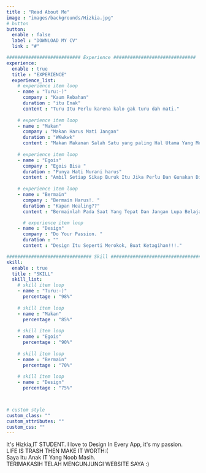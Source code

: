 ```yaml
---
title : "Read About Me"
image : "images/backgrounds/Hizkia.jpg"
# button
button:
  enable : false
  label : "DOWNLOAD MY CV"
  link : "#"

########################### Experience ##############################
experience:
  enable : true
  title : "EXPERIENCE"
  experience_list:
    # experience item loop
    - name : "Turu:-)"
      company : "Kaum Rebahan"
      duration : "itu Enak"
      content : "Turu Itu Perlu karena kalo gak turu dah mati."
      
    # experience item loop
    - name : "Makan"
      company : "Makan Harus Mati Jangan"
      duration : "WKwkwk"
      content : "Makan Makanan Salah Satu yang paling Hal Utama Yang Membuat Kita Hidup Selain Oksigen Yakan??."
      
    # experience item loop
    - name : "Egois"
      company : "Egois Bisa "
      duration : "Punya Hati Nurani harus"
      content : "Ambil Setiap Sikap Buruk Itu Jika Perlu Dan Gunakan Di Saat Yang Tepat ."
    
    # experience item loop
    - name : "Bermain"
      company : "Bermain Harus!. "
      duration : "Kapan Healing??"
      content : "Bermainlah Pada Saat Yang Tepat Dan Jangan Lupa Belajar !!." 

      # experience item loop
    - name : "Design"
      company : "Do Your Passion. "
      duration : ""
      content : "Design Itu Seperti Merokok, Buat Ketagihan!!!." 

############################### Skill #################################
skill:
  enable : true
  title : "SKILL"
  skill_list:
    # skill item loop
    - name : "Turu:-)"
      percentage : "98%"
      
    # skill item loop
    - name : "Makan"
      percentage : "85%"
      
    # skill item loop
    - name : "Egois"
      percentage : "90%"
      
    # skill item loop
    - name : "Bermain"
      percentage : "70%"
    
    # skill item loop
    - name : "Design"
      percentage : "75%"



# custom style
custom_class: "" 
custom_attributes: "" 
custom_css: ""
---
```


It's Hizkia,IT STUDENT. I love to Design In Every App, it's my passion. <br>LIFE IS TRASH THEN MAKE IT WORTH:( <br>Saya Itu Anak IT Yang Noob Masih. <br>TERIMAKASIH TELAH MENGUNJUNGI WEBSITE SAYA :) 